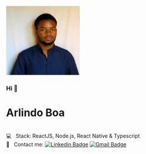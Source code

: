 <img width= 200px src="https://github.com/arlindojos/dortt_v3/blob/master/src/assets/images/DSC_5457.jpg" alt="Logo da Proffy" />


### Hi 👋

# Arlindo Boa
<br/> :computer: &nbsp; Stack: ReactJS, Node.js, React Native & Typescript
<br/> :email: &nbsp; Contact me: [![Linkedin Badge](https://img.shields.io/badge/-ArlindoBoa-blue?style=flat-square&logo=Linkedin&logoColor=white&link=https://www.linkedin.com/in/arlindo-boa-23048b1b0/)](https://www.linkedin.com/in/arlindo-boa-23048b1b0/)
[![Gmail Badge](https://img.shields.io/badge/-arlindojosboa@gmail.com-c14438?style=flat-square&logo=Gmail&logoColor=white&link=arlindo:arlindojosboa@gmail.com)](arlindo:arlindojosboa@gmail.com)

